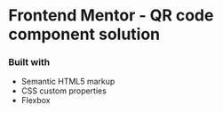 # Frontend Mentor - QR code component solution

### Built with

- Semantic HTML5 markup
- CSS custom properties
- Flexbox
